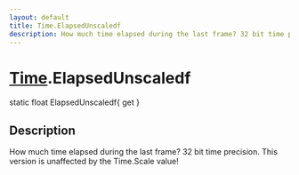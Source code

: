 ```yaml
---
layout: default
title: Time.ElapsedUnscaledf
description: How much time elapsed during the last frame? 32 bit time precision. This version is unaffected by the Time.Scale value!
---
```

# [Time]({{site.url}}/Pages/StereoKit/Time.html).ElapsedUnscaledf

<div class='signature' markdown='1'>
static float ElapsedUnscaledf{ get }
</div>

## Description
How much time elapsed during the last frame? 32 bit time precision.
This version is unaffected by the Time.Scale value!


